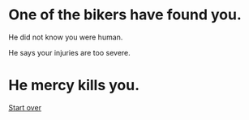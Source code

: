 # One of the bikers have found you.

He did not know you were human.

He says your injuries are too severe.

# He mercy kills you. 

[Start over](../your-adventure-begins.md)
